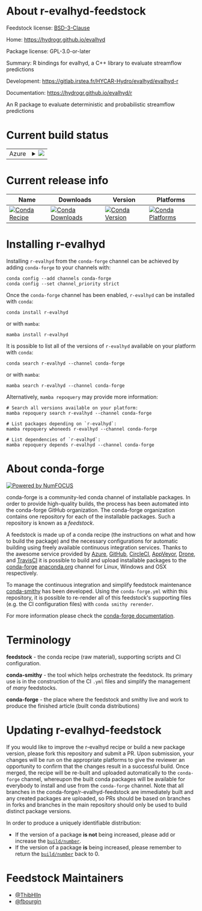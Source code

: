 About r-evalhyd-feedstock
=========================

Feedstock license: [BSD-3-Clause](https://github.com/conda-forge/r-evalhyd-feedstock/blob/main/LICENSE.txt)

Home: https://hydrogr.github.io/evalhyd

Package license: GPL-3.0-or-later

Summary: R bindings for evalhyd, a C++ library to evaluate streamflow predictions

Development: https://gitlab.irstea.fr/HYCAR-Hydro/evalhyd/evalhyd-r

Documentation: https://hydrogr.github.io/evalhyd/r

An R package to evaluate deterministic and probabilistic
streamflow predictions


Current build status
====================


<table>
    
  <tr>
    <td>Azure</td>
    <td>
      <details>
        <summary>
          <a href="https://dev.azure.com/conda-forge/feedstock-builds/_build/latest?definitionId=19397&branchName=main">
            <img src="https://dev.azure.com/conda-forge/feedstock-builds/_apis/build/status/r-evalhyd-feedstock?branchName=main">
          </a>
        </summary>
        <table>
          <thead><tr><th>Variant</th><th>Status</th></tr></thead>
          <tbody><tr>
              <td>linux_64_r_base4.2</td>
              <td>
                <a href="https://dev.azure.com/conda-forge/feedstock-builds/_build/latest?definitionId=19397&branchName=main">
                  <img src="https://dev.azure.com/conda-forge/feedstock-builds/_apis/build/status/r-evalhyd-feedstock?branchName=main&jobName=linux&configuration=linux%20linux_64_r_base4.2" alt="variant">
                </a>
              </td>
            </tr><tr>
              <td>linux_64_r_base4.3</td>
              <td>
                <a href="https://dev.azure.com/conda-forge/feedstock-builds/_build/latest?definitionId=19397&branchName=main">
                  <img src="https://dev.azure.com/conda-forge/feedstock-builds/_apis/build/status/r-evalhyd-feedstock?branchName=main&jobName=linux&configuration=linux%20linux_64_r_base4.3" alt="variant">
                </a>
              </td>
            </tr><tr>
              <td>osx_64_r_base4.2</td>
              <td>
                <a href="https://dev.azure.com/conda-forge/feedstock-builds/_build/latest?definitionId=19397&branchName=main">
                  <img src="https://dev.azure.com/conda-forge/feedstock-builds/_apis/build/status/r-evalhyd-feedstock?branchName=main&jobName=osx&configuration=osx%20osx_64_r_base4.2" alt="variant">
                </a>
              </td>
            </tr><tr>
              <td>osx_64_r_base4.3</td>
              <td>
                <a href="https://dev.azure.com/conda-forge/feedstock-builds/_build/latest?definitionId=19397&branchName=main">
                  <img src="https://dev.azure.com/conda-forge/feedstock-builds/_apis/build/status/r-evalhyd-feedstock?branchName=main&jobName=osx&configuration=osx%20osx_64_r_base4.3" alt="variant">
                </a>
              </td>
            </tr><tr>
              <td>win_64</td>
              <td>
                <a href="https://dev.azure.com/conda-forge/feedstock-builds/_build/latest?definitionId=19397&branchName=main">
                  <img src="https://dev.azure.com/conda-forge/feedstock-builds/_apis/build/status/r-evalhyd-feedstock?branchName=main&jobName=win&configuration=win%20win_64_" alt="variant">
                </a>
              </td>
            </tr>
          </tbody>
        </table>
      </details>
    </td>
  </tr>
</table>

Current release info
====================

| Name | Downloads | Version | Platforms |
| --- | --- | --- | --- |
| [![Conda Recipe](https://img.shields.io/badge/recipe-r--evalhyd-green.svg)](https://anaconda.org/conda-forge/r-evalhyd) | [![Conda Downloads](https://img.shields.io/conda/dn/conda-forge/r-evalhyd.svg)](https://anaconda.org/conda-forge/r-evalhyd) | [![Conda Version](https://img.shields.io/conda/vn/conda-forge/r-evalhyd.svg)](https://anaconda.org/conda-forge/r-evalhyd) | [![Conda Platforms](https://img.shields.io/conda/pn/conda-forge/r-evalhyd.svg)](https://anaconda.org/conda-forge/r-evalhyd) |

Installing r-evalhyd
====================

Installing `r-evalhyd` from the `conda-forge` channel can be achieved by adding `conda-forge` to your channels with:

```
conda config --add channels conda-forge
conda config --set channel_priority strict
```

Once the `conda-forge` channel has been enabled, `r-evalhyd` can be installed with `conda`:

```
conda install r-evalhyd
```

or with `mamba`:

```
mamba install r-evalhyd
```

It is possible to list all of the versions of `r-evalhyd` available on your platform with `conda`:

```
conda search r-evalhyd --channel conda-forge
```

or with `mamba`:

```
mamba search r-evalhyd --channel conda-forge
```

Alternatively, `mamba repoquery` may provide more information:

```
# Search all versions available on your platform:
mamba repoquery search r-evalhyd --channel conda-forge

# List packages depending on `r-evalhyd`:
mamba repoquery whoneeds r-evalhyd --channel conda-forge

# List dependencies of `r-evalhyd`:
mamba repoquery depends r-evalhyd --channel conda-forge
```


About conda-forge
=================

[![Powered by
NumFOCUS](https://img.shields.io/badge/powered%20by-NumFOCUS-orange.svg?style=flat&colorA=E1523D&colorB=007D8A)](https://numfocus.org)

conda-forge is a community-led conda channel of installable packages.
In order to provide high-quality builds, the process has been automated into the
conda-forge GitHub organization. The conda-forge organization contains one repository
for each of the installable packages. Such a repository is known as a *feedstock*.

A feedstock is made up of a conda recipe (the instructions on what and how to build
the package) and the necessary configurations for automatic building using freely
available continuous integration services. Thanks to the awesome service provided by
[Azure](https://azure.microsoft.com/en-us/services/devops/), [GitHub](https://github.com/),
[CircleCI](https://circleci.com/), [AppVeyor](https://www.appveyor.com/),
[Drone](https://cloud.drone.io/welcome), and [TravisCI](https://travis-ci.com/)
it is possible to build and upload installable packages to the
[conda-forge](https://anaconda.org/conda-forge) [anaconda.org](https://anaconda.org/)
channel for Linux, Windows and OSX respectively.

To manage the continuous integration and simplify feedstock maintenance
[conda-smithy](https://github.com/conda-forge/conda-smithy) has been developed.
Using the ``conda-forge.yml`` within this repository, it is possible to re-render all of
this feedstock's supporting files (e.g. the CI configuration files) with ``conda smithy rerender``.

For more information please check the [conda-forge documentation](https://conda-forge.org/docs/).

Terminology
===========

**feedstock** - the conda recipe (raw material), supporting scripts and CI configuration.

**conda-smithy** - the tool which helps orchestrate the feedstock.
                   Its primary use is in the construction of the CI ``.yml`` files
                   and simplify the management of *many* feedstocks.

**conda-forge** - the place where the feedstock and smithy live and work to
                  produce the finished article (built conda distributions)


Updating r-evalhyd-feedstock
============================

If you would like to improve the r-evalhyd recipe or build a new
package version, please fork this repository and submit a PR. Upon submission,
your changes will be run on the appropriate platforms to give the reviewer an
opportunity to confirm that the changes result in a successful build. Once
merged, the recipe will be re-built and uploaded automatically to the
`conda-forge` channel, whereupon the built conda packages will be available for
everybody to install and use from the `conda-forge` channel.
Note that all branches in the conda-forge/r-evalhyd-feedstock are
immediately built and any created packages are uploaded, so PRs should be based
on branches in forks and branches in the main repository should only be used to
build distinct package versions.

In order to produce a uniquely identifiable distribution:
 * If the version of a package **is not** being increased, please add or increase
   the [``build/number``](https://docs.conda.io/projects/conda-build/en/latest/resources/define-metadata.html#build-number-and-string).
 * If the version of a package **is** being increased, please remember to return
   the [``build/number``](https://docs.conda.io/projects/conda-build/en/latest/resources/define-metadata.html#build-number-and-string)
   back to 0.

Feedstock Maintainers
=====================

* [@ThibHlln](https://github.com/ThibHlln/)
* [@fbourgin](https://github.com/fbourgin/)

